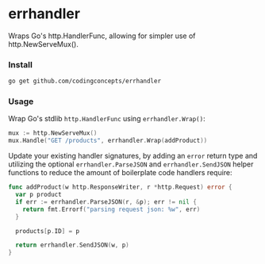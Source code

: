 # errhandler
Wraps Go's http.HandlerFunc, allowing for simpler use of http.NewServeMux().

### Install

```sh
go get github.com/codingconcepts/errhandler
```

### Usage

Wrap Go's stdlib `http.HandlerFunc` using `errhandler.Wrap()`:

```go
mux := http.NewServeMux()
mux.Handle("GET /products", errhandler.Wrap(addProduct))
```

Update your existing handler signatures, by adding an `error` return type and utilizing the optional `errhandler.ParseJSON` and `errhandler.SendJSON` helper functions to reduce the amount of boilerplate code handlers require:

```go
func addProduct(w http.ResponseWriter, r *http.Request) error {
  var p product
  if err := errhandler.ParseJSON(r, &p); err != nil {
    return fmt.Errorf("parsing request json: %w", err)
  }

  products[p.ID] = p

  return errhandler.SendJSON(w, p)
}
```